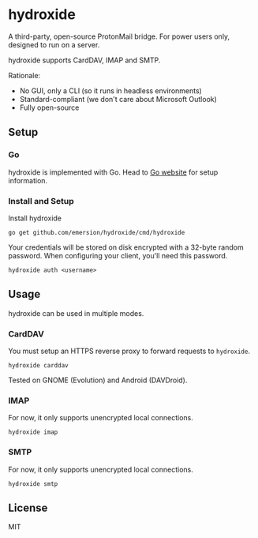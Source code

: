 # hydroxide

A third-party, open-source ProtonMail bridge. For power users only, designed to
run on a server.

hydroxide supports CardDAV, IMAP and SMTP.

Rationale:

* No GUI, only a CLI (so it runs in headless environments)
* Standard-compliant (we don't care about Microsoft Outlook)
* Fully open-source

## Setup

### Go

hydroxide is implemented with Go. Head to [Go website](https://golang.org)
for setup information.

### Install and Setup

Install hydroxide

```shell
go get github.com/emersion/hydroxide/cmd/hydroxide
```

Your credentials will be stored on disk encrypted with a 32-byte random
password. When configuring your client, you'll need this password.

```shell
hydroxide auth <username>
```

## Usage

hydroxide can be used in multiple modes.

### CardDAV

You must setup an HTTPS reverse proxy to forward requests to `hydroxide`.

```shell
hydroxide carddav
```

Tested on GNOME (Evolution) and Android (DAVDroid).

### IMAP

For now, it only supports unencrypted local connections.

```shell
hydroxide imap
```

### SMTP

For now, it only supports unencrypted local connections.

```shell
hydroxide smtp
```

## License

MIT
